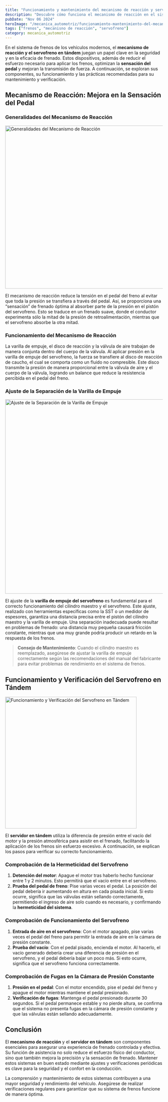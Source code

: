 ```yaml
---
title: "Funcionamiento y mantenimiento del mecanismo de reacción y servofreno en vehículos"
description: "Descubre cómo funciona el mecanismo de reacción en el sistema de frenos y el servofreno en tándem de los vehículos modernos. Aprende sobre su estructura, funcionamiento y cómo verificar su correcto desempeño."
pubDate: "Nov 06 2024"
heroImage: "/mecanica_automotriz/funcionamiento-mantenimiento-del-mecanismo-de-reaccion-y-servofreno.webp"
tags: ["frenos", "mecanisno de reacción", "servofreno"]
category: mecanica_automotriz
---
```


En el sistema de frenos de los vehículos modernos, el **mecanismo de reacción y el servofreno en tándem** juegan un papel clave en la seguridad y en la eficacia de frenado. Estos dispositivos, además de reducir el esfuerzo necesario para aplicar los frenos, optimizan la **sensación del pedal** y mejoran la transmisión de fuerza. A continuación, se exploran sus componentes, su funcionamiento y las prácticas recomendadas para su mantenimiento y verificación.

## Mecanismo de Reacción: Mejora en la Sensación del Pedal

### Generalidades del Mecanismo de Reacción

<img src="/mecanica_automotriz/funcionamiento-mantenimiento-del-mecanismo-de-reaccion-y-servofreno2.png" alt="Generalidades del Mecanismo de Reacción" width="520"/>

El mecanismo de reacción reduce la tensión en el pedal del freno al evitar que toda la presión se transfiera a través del pedal. Así, se proporciona una “sensación” de frenado óptima al absorber parte de la presión en el pistón del servofreno. Esto se traduce en un frenado suave, donde el conductor experimenta sólo la mitad de la presión de retroalimentación, mientras que el servofreno absorbe la otra mitad.

### Funcionamiento del Mecanismo de Reacción

La varilla de empuje, el disco de reacción y la válvula de aire trabajan de manera conjunta dentro del cuerpo de la válvula. Al aplicar presión en la varilla de empuje del servofreno, la fuerza se transfiere al disco de reacción de caucho, el cual se comporta como un fluido no compresible. Este disco transmite la presión de manera proporcional entre la válvula de aire y el cuerpo de la válvula, logrando un balance que reduce la resistencia percibida en el pedal del freno.

### Ajuste de la Separación de la Varilla de Empuje

<img src="/mecanica_automotriz/funcionamiento-mantenimiento-del-mecanismo-de-reaccion-y-servofreno3.png" alt=" Ajuste de la Separación de la Varilla de Empuje" width="620"/>

El ajuste de la **varilla de empuje del servofreno** es fundamental para el correcto funcionamiento del cilindro maestro y el servofreno. Este ajuste, realizado con herramientas específicas como la SST o un medidor de espesores, garantiza una distancia precisa entre el pistón del cilindro maestro y la varilla de empuje. Una separación inadecuada puede resultar en problemas de frenado: una distancia muy pequeña causará fricción constante, mientras que una muy grande podría producir un retardo en la respuesta de los frenos.

> **Consejo de Mantenimiento**: Cuando el cilindro maestro es reemplazado, asegúrese de ajustar la varilla de empuje correctamente según las recomendaciones del manual del fabricante para evitar problemas de rendimiento en el sistema de frenos.

## Funcionamiento y Verificación del Servofreno en Tándem

<img src="/mecanica_automotriz/funcionamiento-mantenimiento-del-mecanismo-de-reaccion-y-servofreno4.png" alt="Funcionamiento y Verificación del Servofreno en Tándem" width="420"/>

El **servidor en tándem** utiliza la diferencia de presión entre el vacío del motor y la presión atmosférica para asistir en el frenado, facilitando la aplicación de los frenos sin esfuerzo excesivo. A continuación, se explican los pasos para verificar su correcto funcionamiento.

### Comprobación de la Hermeticidad del Servofreno

1. **Detención del motor**: Apague el motor tras haberlo hecho funcionar entre 1 y 2 minutos. Esto permitirá que el vacío entre en el servofreno.
2. **Prueba del pedal de freno**: Pise varias veces el pedal. La posición del pedal debería ir aumentando en altura en cada pisada inicial. Si esto ocurre, significa que las válvulas están sellando correctamente, permitiendo el ingreso de aire solo cuando es necesario, y confirmando la **hermeticidad del sistema**.

### Comprobación de Funcionamiento del Servofreno

1. **Entrada de aire en el servofreno**: Con el motor apagado, pise varias veces el pedal del freno para permitir la entrada de aire en la cámara de presión constante.
2. **Prueba del vacío**: Con el pedal pisado, encienda el motor. Al hacerlo, el vacío generado debería crear una diferencia de presión en el servofreno, y el pedal debería bajar un poco más. Si esto ocurre, significa que el servofreno funciona correctamente.

### Comprobación de Fugas en la Cámara de Presión Constante

1. **Presión en el pedal**: Con el motor encendido, pise el pedal del freno y apague el motor mientras mantiene el pedal presionado.
2. **Verificación de fugas**: Mantenga el pedal presionado durante 30 segundos. Si el pedal permanece estable y no pierde altura, se confirma que el sistema no presenta fugas en la cámara de presión constante y que las válvulas están sellando adecuadamente.

## Conclusión

El **mecanismo de reacción** y el **servidor en tándem** son componentes esenciales para asegurar una experiencia de frenado controlada y efectiva. Su función de asistencia no solo reduce el esfuerzo físico del conductor, sino que también mejora la precisión y la sensación de frenado. Mantener estos sistemas en buen estado mediante ajustes y verificaciones periódicas es clave para la seguridad y el confort en la conducción.

La comprensión y mantenimiento de estos sistemas contribuyen a una mayor seguridad y rendimiento del vehículo. Asegúrese de realizar verificaciones regulares para garantizar que su sistema de frenos funcione de manera óptima.
